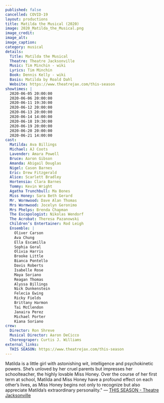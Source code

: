 ```yaml
---
published: false
cancelled: COVID-19
layout: productions
title: Matilda the Musical (2020)
image: 2020_Matilda_the_Musical.png
image_credit: 
image_alt:
image_caption:
category: musical
details:
  Title: Matilda the Musical
  Theatre: Theatre Jacksonville
  Music: Tim Minchin - wiki
  Lyrics: Tim Minchin
  Book: Dennis Kelly - wiki
  Basis: Matilda by Roald Dahl
  Website: https://www.theatrejax.com/this-season
showtimes: |
  2020-06-05 20:00:00
  2020-06-06 20:00:00
  2020-06-11 19:30:00
  2020-06-12 20:00:00
  2020-06-13 20:00:00
  2020-06-14 14:00:00
  2020-06-18 19:30:00
  2020-06-19 20:00:00
  2020-06-20 20:00:00
  2020-06-21 14:00:00
cast:
  Matilda: Ava Billings
  Michael: AJ Coots
  Lavender: Amara Powell
  Bruce: Aaron Gibson
  Amanda: Abigail Douglas
  Nigel: Cason Barnes
  Eric: Drew Fitzgerald
  Alice: Scarlett Bradley
  Hortensia: Clara Barnes
  Tommy: Kevin Wright
  Agatha Trunchbull: Ma Bones
  Miss Honey: Sara Beth Gerard
  Mr. Wormwood: Dave Alan Thomas
  Mrs Wormwood: Jocelyn Geronimo
  Mrs Phelps: Brenda Chapman
  The Escapologist: Nikolas Wendorf
  The Acrobat: Theresa Pazanowski
  Children’s Entertainer: Rod Leigh
  Ensemble: |
    Oliver Carson
    Ava Chung
    Ella Escamilla
    Sophia Goral
    Olivia Harris
    Brooke Little
    Bianca Pontello
    Davis Roberts
    Isabelle Rose
    Maya Soriano
    Reagan Thomas
    Alyssa Billings
    Nick Dunkenstein
    Felecia Ewing
    Ricky Fields
    Brittany Harmon
    Tai McClendon
    Janaira Perez
    Michael Porter
    Kiana Soriano
crew:
  Director: Ron Shreve
  Musical Director: Aaron DeCicco
  Choreograper: Curtis J. Williams
external_links:
  THIS SEASON: https://www.theatrejax.com/this-season
---
```

Matilda is a little girl with astonishing wit, intelligence and psychokinetic powers. She’s unloved by her cruel parents but impresses her schoolteacher, the highly lovable Miss Honey. Over the course of her first term at school, Matilda and Miss Honey have a profound effect on each other’s lives, as Miss Honey begins not only to recognize but also appreciate Matilda’s extraordinary personality." — [THIS SEASON - Theatre Jacksonville](https://www.theatrejax.com/this-season)
